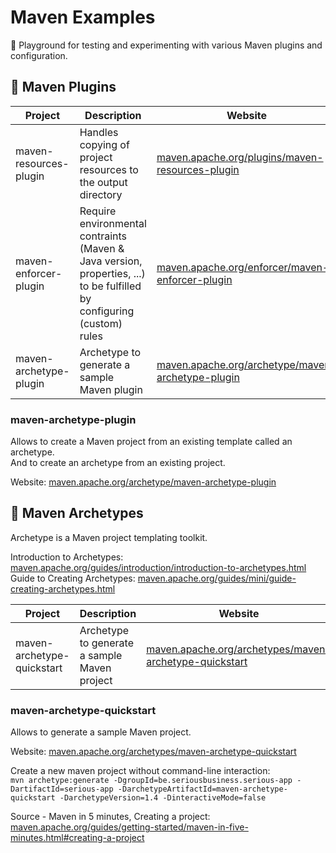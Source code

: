 # Maven Examples

🎉 Playground for testing and experimenting with various Maven plugins and configuration.

## 🔌 Maven Plugins
| Project                | Description                                                                                                            | Website                                                                                                        |
| ---------------------- | ---------------------------------------------------------------------------------------------------------------------- | -------------------------------------------------------------------------------------------------------------- |
| maven-resources-plugin | Handles copying of project resources to the output directory                                                           | [maven.apache.org/plugins/maven-resources-plugin](https://maven.apache.org/plugins/maven-resources-plugin)     |
| maven-enforcer-plugin  | Require environmental contraints (Maven & Java version, properties, ...) to be fulfilled by configuring (custom) rules | [maven.apache.org/enforcer/maven-enforcer-plugin](https://maven.apache.org/enforcer/maven-enforcer-plugin)     |
| maven-archetype-plugin | Archetype to generate a sample Maven plugin                                                                            | [maven.apache.org/archetype/maven-archetype-plugin](https://maven.apache.org/archetype/maven-archetype-plugin) |

### maven-archetype-plugin

Allows to create a Maven project from an existing template called an archetype.  
And to create an archetype from an existing project.

Website: [maven.apache.org/archetype/maven-archetype-plugin](https://maven.apache.org/archetype/maven-archetype-plugin)

## 🔖 Maven Archetypes

Archetype is a Maven project templating toolkit.

Introduction to Archetypes: [maven.apache.org/guides/introduction/introduction-to-archetypes.html](https://maven.apache.org/guides/introduction/introduction-to-archetypes.html)  
Guide to Creating Archetypes: [maven.apache.org/guides/mini/guide-creating-archetypes.html](https://maven.apache.org/guides/mini/guide-creating-archetypes.html)

| Project                    | Description                                  | Website                                                                                                                  |
| -------------------------- | -------------------------------------------- | ------------------------------------------------------------------------------------------------------------------------ |
| maven-archetype-quickstart | Archetype to generate a sample Maven project | [maven.apache.org/archetypes/maven-archetype-quickstart](https://maven.apache.org/archetypes/maven-archetype-quickstart) |

### maven-archetype-quickstart

Allows to generate a sample Maven project.

Website: [maven.apache.org/archetypes/maven-archetype-quickstart](https://maven.apache.org/archetypes/maven-archetype-quickstart)

Create a new maven project without command-line interaction:  
`mvn archetype:generate -DgroupId=be.seriousbusiness.serious-app -DartifactId=serious-app -DarchetypeArtifactId=maven-archetype-quickstart -DarchetypeVersion=1.4 -DinteractiveMode=false`

Source - Maven in 5 minutes, Creating a project: [maven.apache.org/guides/getting-started/maven-in-five-minutes.html#creating-a-project](https://maven.apache.org/guides/getting-started/maven-in-five-minutes.html#creating-a-project)
